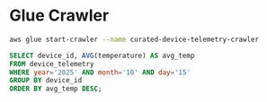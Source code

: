 # Glue Crawler


```bash
aws glue start-crawler --name curated-device-telemetry-crawler


```




```sql
SELECT device_id, AVG(temperature) AS avg_temp
FROM device_telemetry
WHERE year='2025' AND month='10' AND day='15'
GROUP BY device_id
ORDER BY avg_temp DESC;
```